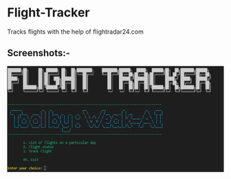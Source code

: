 # Flight-Tracker
Tracks flights with the help of flightradar24.com


## Screenshots:-
![Tool Menu](https://github.com/mymadhavyadav16/Flight-Tracker/blob/beace92144fc1008709cc4c5eea53e9c72f5f5b3/tool.png)

